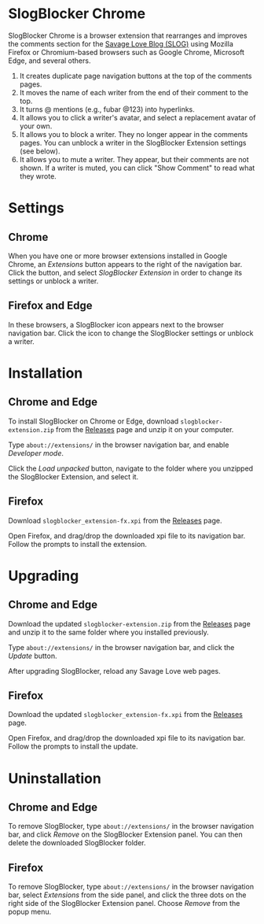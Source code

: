 # SlogBlocker Chrome

SlogBlocker Chrome is a browser extension that rearranges and improves the comments section for the [Savage Love Blog (SLOG)](http://www.thestranger.com/seattle/SavageLove) using Mozilla Firefox or Chromium-based browsers such as Google Chrome, Microsoft Edge, and several others.

1. It creates duplicate page navigation buttons at the top of the comments pages.
2. It moves the name of each writer from the end of their comment to the top.
3. It turns @ mentions (e.g., fubar @123) into hyperlinks.
4. It allows you to click a writer's avatar, and select a replacement avatar of your own.
5. It allows you to block a writer. They no longer appear in the comments pages. You can unblock a writer in the SlogBlocker Extension settings (see below).
6. It allows you to mute a writer. They appear, but their comments are not shown. If a writer is muted, you can click "Show Comment" to read what they wrote.

# Settings

## Chrome

When you have one or more browser extensions installed in Google Chrome, an _Extensions_ button appears to the right of the navigation bar. Click the button, and select _SlogBlocker Extension_ in order to change its settings or unblock a writer.

## Firefox and Edge

In these browsers, a SlogBlocker icon appears next to the browser navigation bar. Click the icon to change the SlogBlocker settings or unblock a writer.

# Installation

## Chrome and Edge

To install SlogBlocker on Chrome or Edge, download `slogblocker-extension.zip` from the [Releases](https://github.com/ahoyfubar/SlogBlocker-Chrome/releases/) page and unzip it on your computer.

Type `about://extensions/` in the browser navigation bar, and enable _Developer mode_.

Click the _Load unpacked_ button, navigate to the folder where you unzipped the SlogBlocker Extension, and select it.

## Firefox

Download `slogblocker_extension-fx.xpi` from the [Releases](https://github.com/ahoyfubar/SlogBlocker-Chrome/releases/) page.

Open Firefox, and drag/drop the downloaded xpi file to its navigation bar. Follow the prompts to install the extension.

# Upgrading

## Chrome and Edge

Download the updated `slogblocker-extension.zip` from the [Releases](https://github.com/ahoyfubar/SlogBlocker-Chrome/releases/) page and unzip it to the same folder where you installed previously.

Type `about://extensions/` in the browser navigation bar, and click the _Update_ button.

After upgrading SlogBlocker, reload any Savage Love web pages.

## Firefox

Download the updated `slogblocker_extension-fx.xpi` from the [Releases](https://github.com/ahoyfubar/SlogBlocker-Chrome/releases/) page.

Open Firefox, and drag/drop the downloaded xpi file to its navigation bar. Follow the prompts to install the update.

# Uninstallation

## Chrome and Edge

To remove SlogBlocker, type `about://extensions/` in the browser navigation bar, and click _Remove_ on the SlogBlocker Extension panel. You can then delete the downloaded SlogBlocker folder.

## Firefox

To remove SlogBlocker, type `about://extensions/` in the browser navigation bar, select _Extensions_ from the side panel, and click the three dots on the right side of the SlogBlocker Extension panel. Choose _Remove_ from the popup menu.
